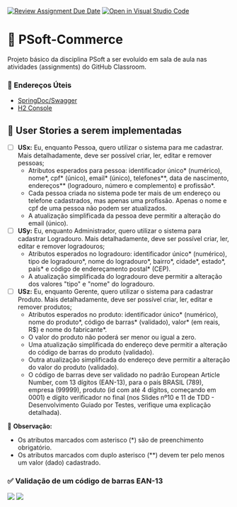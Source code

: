 [![Review Assignment Due Date](https://classroom.github.com/assets/deadline-readme-button-24ddc0f5d75046c5622901739e7c5dd533143b0c8e959d652212380cedb1ea36.svg)](https://classroom.github.com/a/n-vB8rlG)
[![Open in Visual Studio Code](https://classroom.github.com/assets/open-in-vscode-718a45dd9cf7e7f842a935f5ebbe5719a5e09af4491e668f4dbf3b35d5cca122.svg)](https://classroom.github.com/online_ide?assignment_repo_id=11575726&assignment_repo_type=AssignmentRepo)
# 🛒 PSoft-Commerce

Projeto básico da disciplina PSoft a ser evoluído em sala de aula nas atividades (assignments) do GitHub Classroom.

### 🔗 Endereços Úteis

- [SpringDoc/Swagger](http://localhost:8080/swagger-ui/index.html)
- [H2 Console](http://localhost:8080/h2-console)

## 📑 User Stories a serem implementadas

- [ ] **USx:** Eu, enquanto Pessoa, quero utilizar o sistema para me cadastrar. Mais detalhadamente, deve ser possível criar, ler, editar e remover pessoas;
  - Atributos esperados para pessoa: identificador único* (numérico), nome*, cpf* (único), email* (único), telefones**, data de nascimento, endereços** (logradouro, número e complemento) e profissão*.
  - Cada pessoa criada no sistema pode ter mais de um endereço ou telefone cadastrados, mas apenas uma profissão. Apenas o nome e cpf de uma pessoa não podem ser atualizados.
  - A atualização simplificada da pessoa deve permitir a alteração do email (único).
- [ ] **USy:** Eu, enquanto Administrador, quero utilizar o sistema para cadastrar Logradouro. Mais detalhadamente, deve ser possível criar, ler, editar e remover logradouros;
  - Atributos esperados no logradouro: identificador único* (numérico), tipo de logradouro*, nome do logradouro*, bairro*, cidade*, estado*, país* e código de endereçamento postal* (CEP).
  - A atualização simplificada do logradouro deve permitir a alteração dos valores "tipo" e "nome" do logradouro.
- [ ] **USz:** Eu, enquanto Gerente, quero utilizar o sistema para cadastrar Produto. Mais detalhadamente, deve ser possível criar, ler, editar e remover produtos;
  - Atributos esperados no produto: identificador único* (numérico), nome do produto*, código de barras* (validado), valor* (em reais, R$) e nome do fabricante*.
  - O valor do produto não poderá ser menor ou igual a zero.
  - Uma atualização simplificada do endereço deve permitir a alteração do código de barras do produto (validado).
  - Outra atualização simplificada do endereço deve permitir a alteração do valor do produto (validado).
  - O código de barras deve ser validado no padrão European Article Number, com 13 dígitos (EAN-13), para o país BRASIL (789), empresa (99999), produto (id com até 4 dígitos, começando em 0001) e dígito verificador no final (nos Slides nº10 e 11 de TDD - Desenvolvimento Guiado por Testes, verifique uma explicação detalhada).

👀 **Observação:**

- Os atributos marcados com asterisco (*) são de preenchimento obrigatório.
- Os atributos marcados com duplo asterisco (**) devem ter pelo menos um valor (dado) cadastrado.

### ✅ Validação de um código de barras EAN-13

![](TDDslide10.png)
![](TDDslide11.png)
